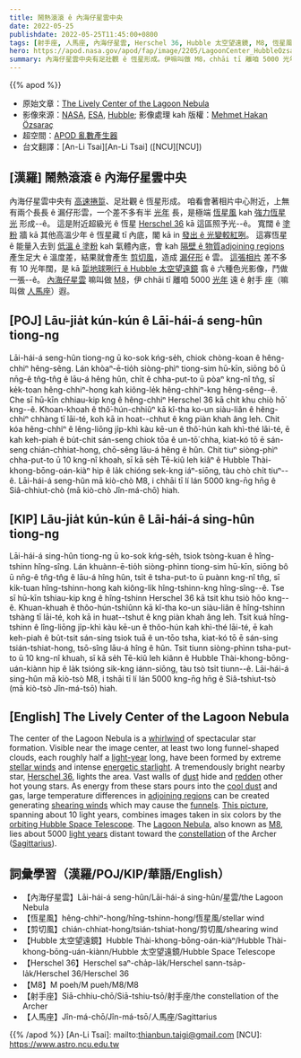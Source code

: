 ```yaml
---
title: 鬧熱滾滾 ê 內海仔星雲中央
date: 2022-05-25
publishdate: 2022-05-25T11:45:00+0800
tags: [射手座, 人馬座, 內海仔星雲, Herschel 36, Hubble 太空望遠鏡, M8, 恆星風, 剪切風]
hero: https://apod.nasa.gov/apod/fap/image/2205/LagoonCenter_HubbleOzsarac_1170.jpg
summary: 內海仔星雲中央有足壯觀 ê 恆星形成。伊嘛叫做 M8，chhāi tī 離咱 5000 光年遠 ê 射手座（人馬座）遐。
---
```


{{% apod %}}

- 原始文章：[The Lively Center of the Lagoon Nebula](https://apod.nasa.gov/apod/ap220525.html)
- 影像來源：[NASA](https://www.nasa.gov/), [ESA](https://www.esa.int/), [Hubble](https://www.nasa.gov/mission_pages/hubble/main/index.html); 影像處理 kah 版權：[Mehmet Hakan Özsaraç](https://www.flickr.com/photos/mhozsarac/)
- 超空間：[APOD 亂數產生器](http://apod.nasa.gov/apod/random_apod.html)
- 台文翻譯：[An-Li Tsai][An-Li Tsai] ([NCU][NCU])

## [漢羅] 鬧熱滾滾 ê 內海仔星雲中央
內海仔星雲中央有 [高速捲踅][whirlwind]、足壯觀 ê 恆星形成。
咱看會著相片中心附近，上無有兩个長長 ê 漏仔形雲，一个差不多有半 [光年][light-year] 長，是極端 [恆星風][stellar winds] kah [強力恆星光][energetic starlight] 形成--ê。
這是附近超級光 ê 恆星 [Herschel 36][Herschel 36] kā 這區照予光--ê。
寬闊 ê [塗粉][dust] 牆 kā 其他高溫少年 ê 恆星藏 tī 內底，閣 kā in [發出 ê 光變較紅咧][redden]。
這寡恆星 ê 能量入去到 [低溫 ê 塗粉][cool dust] kah 氣體內底，會 kah [隔壁 ê 物質][cool dust][adjoining regions] 產生足大 ê 溫度差，結果就會產生 [剪切風][shearing winds]，造成 [漏仔形][funnels] ê 雲。
[這張相片][This picture] 差不多有 10 光年闊，是 kā [踅地球咧行 ê Hubble 太空望遠鏡][orbiting Hubble Space Telescope] 翕 ê 六種色光影像，鬥做一張--ê。
[內海仔星雲][Lagoon Nebula] 嘛叫做 [M8][M8]，伊 chhāi tī 離咱 5000 [光年][light years] 遠 ê 射手 [座][constellation]（嘛叫做 [人馬座][Sagittarius]）遐。

## [POJ] Lāu-jia̍t kún-kún ê Lāi-hái-á seng-hûn tiong-ng
Lāi-hái-á seng-hûn tiong-ng ū ko-sok kńg-se̍h, chiok chòng-koan ê hêng-chhiⁿ hêng-sêng.
Lán khòaⁿ-ē-tio̍h siòng-phìⁿ tiong-sim hū-kīn, siōng bô ū nn̄g-ê tn̂g-tn̂g ê lāu-á hêng hûn, chi̍t ê chha-put-to ū pòaⁿ kng-nî tn̂g, sī ke̍k-toan hêng-chhiⁿ-hong kah kiông-le̍k hêng-chhiⁿ-kng hêng-sêng--ê.
Che sī hū-kīn chhiau-kip kng ê hêng-chhiⁿ Herschel 36 kā chit khu chiò hō͘ kng--ê.
Khoan-khoah ê thô͘-hún-chhiûⁿ kā kî-tha ko-un siàu-liân ê hêng-chhiⁿ chhàng tī lāi-té, koh kā in hoat--chhut ê kng piàn khah âng leh.
Chit kóa hêng-chhiⁿ ê lêng-liōng ji̍p-khì kàu kē-un ê thô͘-hún kah khì-thé lāi-té, ē kah keh-piah ê bu̍t-chit sán-seng chiok tōa ê un-tō͘ chha, kiat-kó tō ē sán-seng chián-chhiat-hong, chō-sêng lāu-á hêng ê hûn.
Chit tiuⁿ siòng-phìⁿ chha-put-to ū 10 kng-nî khoah, sī kā se̍h Tē-kiû leh kiâⁿ ê Hubble Thài-khong-bōng-oán-kiàⁿ hip ê la̍k chióng sek-kng iáⁿ-siōng, tàu chò chi̍t tiuⁿ--ê.
Lāi-hái-á seng-hûn mā kiò-chò M8, i chhāi tī lí lán 5000 kng-n̄g hn̄g ê Siâ-chhiut-chò (mā kiò-chò Jîn-má-chō) hiah.

## [KIP] Lāu-jia̍t kún-kún ê Lāi-hái-á sing-hûn tiong-ng
Lāi-hái-á sing-hûn tiong-ng ū ko-sok kńg-se̍h, tsiok tsòng-kuan ê hîng-tshinn hîng-sîng.
Lán khuànn-ē-tio̍h siòng-phìnn tiong-sim hū-kīn, siōng bô ū nn̄g-ê tn̂g-tn̂g ê lāu-á hîng hûn, tsi̍t ê tsha-put-to ū puànn kng-nî tn̂g, sī ki̍k-tuan hîng-tshinn-hong kah kiông-li̍k hîng-tshinn-kng hîng-sîng--ê.
Tse sī hū-kīn tshiau-kip kng ê hîng-tshinn Herschel 36 kā tsit khu tsiò hōo kng--ê.
Khuan-khuah ê thôo-hún-tshiûnn kā kî-tha ko-un siàu-liân ê hîng-tshinn tshàng tī lāi-té, koh kā in huat--tshut ê kng piàn khah âng leh.
Tsit kuá hîng-tshinn ê lîng-liōng ji̍p-khì kàu kē-un ê thôo-hún kah khì-thé lāi-té, ē kah keh-piah ê bu̍t-tsit sán-sing tsiok tuā ê un-tōo tsha, kiat-kó tō ē sán-sing tsián-tshiat-hong, tsō-sîng lāu-á hîng ê hûn.
Tsit tiunn siòng-phìnn tsha-put-to ū 10 kng-nî khuah, sī kā se̍h Tē-kiû leh kiânn ê Hubble Thài-khong-bōng-uán-kiànn hip ê la̍k tsióng sik-kng iánn-siōng, tàu tsò tsi̍t tiunn--ê.
Lāi-hái-á sing-hûn mā kiò-tsò M8, i tshāi tī lí lán 5000 kng-n̄g hn̄g ê Siâ-tshiut-tsò (mā kiò-tsò Jîn-má-tsō) hiah.

## [English] The Lively Center of the Lagoon Nebula
The center of the Lagoon Nebula is a [whirlwind][whirlwind] of spectacular star formation.
Visible near the image center, at least two long funnel-shaped clouds, each roughly half a [light-year][light-year] long, have been formed by extreme [stellar winds][stellar winds] and intense [energetic starlight][energetic starlight].
A tremendously bright nearby star, [Herschel 36][Herschel 36], lights the area.
Vast walls of [dust][dust] hide and [redden][redden] other hot young stars.
As energy from these stars pours into the [cool dust][cool dust] and gas, large temperature differences in [adjoining regions][adjoining regions] can be created generating [shearing winds][shearing winds] which may cause the [funnels][funnels].
[This picture][This picture], spanning about 10 light years, combines images taken in six colors by the [orbiting Hubble Space Telescope][orbiting Hubble Space Telescope].
The [Lagoon Nebula][Lagoon Nebula], also known as [M8][M8], lies about 5000 [light years][light years] distant toward the [constellation][constellation] of the Archer ([Sagittarius][Sagittarius]).

## 詞彙學習（漢羅/POJ/KIP/華語/English）
- 【內海仔星雲】Lāi-hái-á seng-hûn/Lāi-hái-á sing-hûn/星雲/the Lagoon Nebula
- 【恆星風】hêng-chhiⁿ-hong/hîng-tshinn-hong/恆星風/stellar wind
- 【剪切風】chián-chhiat-hong/tsián-tshiat-hong/剪切風/shearing wind
- 【Hubble 太空望遠鏡】Hubble Thài-khong-bōng-oán-kiàⁿ/Hubble Thài-khong-bōng-uán-kiànn/Hubble 太空望遠鏡/Hubble Space Telescope
- 【Herschel 36】Herschel saⁿ-cha̍p-la̍k/Herschel sann-tsa̍p-la̍k/Herschel 36/Herschel 36
- 【M8】M poeh/M pueh/M8/M8
- 【射手座】Siā-chhiu-chō/Siā-tshiu-tsō/射手座/the constellation of the Archer
- 【人馬座】Jîn-má-chō/Jîn-má-tsō/人馬座/Sagittarius

{{% /apod %}}
[An-Li Tsai]: mailto:thianbun.taigi@gmail.com
[NCU]: https://www.astro.ncu.edu.tw

[copyright]: https://apod.nasa.gov/apod/fap/lib/about_apod.html#srapply


[whirlwind]:https://youtu.be/bjb7QtMEBUg?t=144
[light-year]:http://starchild.gsfc.nasa.gov/docs/StarChild/questions/question19.html
[stellar winds]:https://apod.nasa.gov/apod/ap000318.html
[energetic starlight]:https://science.nasa.gov/ems/10_ultravioletwaves
[Herschel 36]:https://ui.adsabs.harvard.edu/abs/1995ApJ...445L.153S/abstract
[dust]:https://apod.nasa.gov/apod/ap010813.html
[redden]:https://en.wikipedia.org/wiki/Interstellar_reddening
[cool dust]:https://apod.nasa.gov/apod/ap010914.html
[adjoining regions]:https://preview.redd.it/kneuqv5l7n461.jpg?auto=webp&s=2d7a7748018051ddcd76a8abbcb01b9c2dc674fa
[shearing winds]:https://en.wikipedia.org/wiki/Wind_shear
[funnels]:https://hubblesite.org/contents/media/images/1996/38/462-Image.html
[This picture]:https://www.flickr.com/photos/mhozsarac/52089058554/
[orbiting Hubble Space Telescope]:https://apod.nasa.gov/apod/ap010806.html
[Lagoon Nebula]:https://apod.nasa.gov/apod/ap181112.html
[M8]:https://en.wikipedia.org/wiki/Lagoon_Nebula
[light years]:http://www.glyphweb.com/esky/concepts/lightyear.html
[constellation]:http://www.comfychair.org/~cmbell/myth/myth.html
[Sagittarius]:https://stardate.org/astro-guide/sagittarius-archer-0

